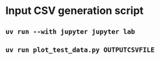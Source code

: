# Input CSV generation script

## `uv run --with jupyter jupyter lab`

## `uv run plot_test_data.py OUTPUTCSVFILE`

